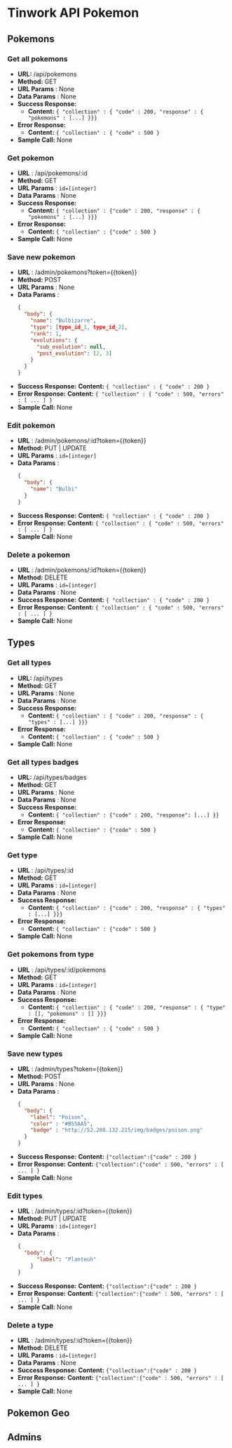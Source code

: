 # Tinwork API Pokemon

## Pokemons 
### Get all pokemons

* **URL:** /api/pokemons
* **Method:** GET
* **URL Params** : None
* **Data Params** : None
* **Success Response:** 
   * **Content:** `{ "collection" : { "code" : 200, "response" : { "pokemons" : [...] }}}`
* **Error Response:** 
   * **Content:** `{ "collection" : { "code" : 500 }`
* **Sample Call:** None
  
### Get pokemon

* **URL** : /api/pokemons/:id
* **Method:** GET
* **URL Params** : `id=[integer]`
* **Data Params** : None
* **Success Response:**
   * **Content:** `{ "collection" : {"code" : 200, "response" : { "pokemons" : [...] }}}`
* **Error Response:**
   * **Content:** `{ "collection" : {"code" : 500 }`
* **Sample Call:** None
 
### Save new pokemon
* **URL** : /admin/pokemons?token={{token}}
* **Method:** POST
* **URL Params** : None
* **Data Params** : 
    ```json
    {
      "body": {
        "name": "Bulbizarre",
        "type": [type_id_1, type_id_2],
        "rank": 1,
        "evolutions": {
          "sub_evolution": null,
          "post_evolution": [2, 3]
        }
      }
    }
    ```
* **Success Response:**
    **Content:** `{ "collection" : { "code" : 200 }`
* **Error Response:**
    **Content:** `{ "collection" : { "code" : 500, "errors" : [ ... ] }`
* **Sample Call:** None

### Edit pokemon
* **URL** : /admin/pokemons/:id?token={{token}}
* **Method:** PUT | UPDATE
* **URL Params** : `id=[integer]`
* **Data Params** : 
    ```json
    {
      "body": {
        "name": "Bulbi"
      }
    }
    ```
* **Success Response:**
    **Content:** `{ "collection" : { "code" : 200 }`
* **Error Response:**
    **Content:** `{ "collection" : { "code" : 500, "errors" : [ ... ] }`
* **Sample Call:** None

### Delete a pokemon
* **URL** : /admin/pokemons/:id?token={{token}}
* **Method:** DELETE
* **URL Params** : `id=[integer]`
* **Data Params** : None
* **Success Response:**
    **Content:** `{ "collection" : { "code" : 200 }`
* **Error Response:**
    **Content:** `{ "collection" : { "code" : 500, "errors" : [ ... ] }`
* **Sample Call:** None

## Types
### Get all types

* **URL:** /api/types
* **Method:** GET
* **URL Params** : None
* **Data Params** : None
* **Success Response:** 
   * **Content:** `{ "collection" : { "code" : 200, "response" : { "types" : [...] }}}`
* **Error Response:** 
   * **Content:** `{ "collection" : { "code" : 500 }`
* **Sample Call:** None
  
### Get all types badges

* **URL:** /api/types/badges
* **Method:** GET
* **URL Params** : None
* **Data Params** : None
* **Success Response:** 
   * **Content:** `{ "collection" : {"code" : 200, "response": [...] }}`
* **Error Response:** 
   * **Content:** `{ "collection" : {"code" : 500 }`
* **Sample Call:** None
  
### Get type 

* **URL** : /api/types/:id
* **Method:** GET
* **URL Params** : `id=[integer]`
* **Data Params** : None
* **Success Response:**
   * **Content:** `{ "collection" : {"code" : 200, "response" : { "types" : [...] }}}`
* **Error Response:**
   * **Content:** `{ "collection" : {"code" : 500 }`
* **Sample Call:** None
 
### Get pokemons from type 

* **URL** : /api/types/:id/pokemons
* **Method:** GET
* **URL Params** : `id=[integer]`
* **Data Params** : None
* **Success Response:**
   * **Content:** `{ "collection" : { "code" : 200, "response" : { "type" : [], "pokemons" : [] }}}`
* **Error Response:**
   * **Content:** `{ "collection" : { "code" : 500 }`
* **Sample Call:** None
 
### Save new types
* **URL** : /admin/types?token={{token}}
* **Method:** POST
* **URL Params** : None
* **Data Params** : 
    ```json
    {
      "body": {
        "label": "Poison",
        "color" : "#B55AA5",
        "badge" : "http://52.208.132.215/img/badges/poison.png"
      }
    }
    ```
* **Success Response:**
    **Content:** `{"collection":{"code" : 200 }`
* **Error Response:**
    **Content:** `{"collection":{"code" : 500, "errors" : [ ... ] }`
* **Sample Call:** None

### Edit types
* **URL** : /admin/types/:id?token={{token}}
* **Method:** PUT | UPDATE
* **URL Params** : `id=[integer]`
* **Data Params** : 
    ```json
    {
      "body": {
          "label": "Planteuh"	
        }
    }
    ```
* **Success Response:**
    **Content:** `{"collection":{"code" : 200 }`
* **Error Response:**
    **Content:** `{"collection":{"code" : 500, "errors" : [ ... ] }`
* **Sample Call:** None

### Delete a type
* **URL** : /admin/types/:id?token={{token}}
* **Method:** DELETE
* **URL Params** : `id=[integer]`
* **Data Params** : None
* **Success Response:**
    **Content:** `{"collection":{"code" : 200 }`
* **Error Response:**
    **Content:** `{"collection":{"code" : 500, "errors" : [ ... ] }`
* **Sample Call:** None

## Pokemon Geo
## Admins
